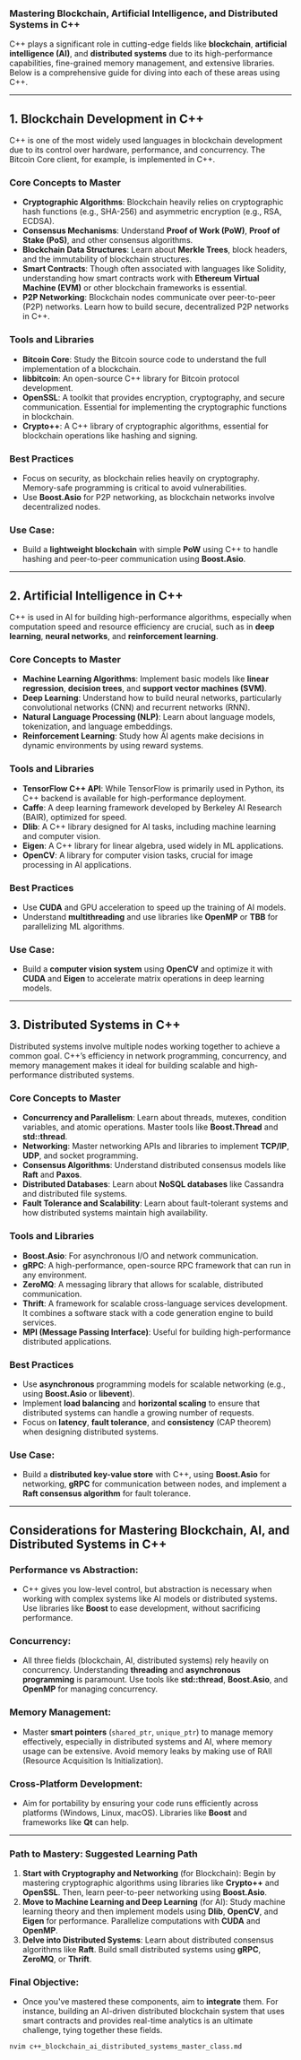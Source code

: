 ### Mastering Blockchain, Artificial Intelligence, and Distributed Systems in C++

C++ plays a significant role in cutting-edge fields like **blockchain**, **artificial intelligence (AI)**, and **distributed systems** due to its high-performance capabilities, fine-grained memory management, and extensive libraries. Below is a comprehensive guide for diving into each of these areas using C++.

---

## **1. Blockchain Development in C++**

C++ is one of the most widely used languages in blockchain development due to its control over hardware, performance, and concurrency. The Bitcoin Core client, for example, is implemented in C++.

### **Core Concepts to Master**
- **Cryptographic Algorithms**: Blockchain heavily relies on cryptographic hash functions (e.g., SHA-256) and asymmetric encryption (e.g., RSA, ECDSA).
- **Consensus Mechanisms**: Understand **Proof of Work (PoW)**, **Proof of Stake (PoS)**, and other consensus algorithms.
- **Blockchain Data Structures**: Learn about **Merkle Trees**, block headers, and the immutability of blockchain structures.
- **Smart Contracts**: Though often associated with languages like Solidity, understanding how smart contracts work with **Ethereum Virtual Machine (EVM)** or other blockchain frameworks is essential.
- **P2P Networking**: Blockchain nodes communicate over peer-to-peer (P2P) networks. Learn how to build secure, decentralized P2P networks in C++.

### **Tools and Libraries**
- **Bitcoin Core**: Study the Bitcoin source code to understand the full implementation of a blockchain.
- **libbitcoin**: An open-source C++ library for Bitcoin protocol development.
- **OpenSSL**: A toolkit that provides encryption, cryptography, and secure communication. Essential for implementing the cryptographic functions in blockchain.
- **Crypto++**: A C++ library of cryptographic algorithms, essential for blockchain operations like hashing and signing.

### **Best Practices**
- Focus on security, as blockchain relies heavily on cryptography. Memory-safe programming is critical to avoid vulnerabilities.
- Use **Boost.Asio** for P2P networking, as blockchain networks involve decentralized nodes.
  
### **Use Case**:
- Build a **lightweight blockchain** with simple **PoW** using C++ to handle hashing and peer-to-peer communication using **Boost.Asio**.

---

## **2. Artificial Intelligence in C++**

C++ is used in AI for building high-performance algorithms, especially when computation speed and resource efficiency are crucial, such as in **deep learning**, **neural networks**, and **reinforcement learning**.

### **Core Concepts to Master**
- **Machine Learning Algorithms**: Implement basic models like **linear regression**, **decision trees**, and **support vector machines (SVM)**.
- **Deep Learning**: Understand how to build neural networks, particularly convolutional networks (CNN) and recurrent networks (RNN).
- **Natural Language Processing (NLP)**: Learn about language models, tokenization, and language embeddings.
- **Reinforcement Learning**: Study how AI agents make decisions in dynamic environments by using reward systems.

### **Tools and Libraries**
- **TensorFlow C++ API**: While TensorFlow is primarily used in Python, its C++ backend is available for high-performance deployment.
- **Caffe**: A deep learning framework developed by Berkeley AI Research (BAIR), optimized for speed.
- **Dlib**: A C++ library designed for AI tasks, including machine learning and computer vision.
- **Eigen**: A C++ library for linear algebra, used widely in ML applications.
- **OpenCV**: A library for computer vision tasks, crucial for image processing in AI applications.
  
### **Best Practices**
- Use **CUDA** and GPU acceleration to speed up the training of AI models.
- Understand **multithreading** and use libraries like **OpenMP** or **TBB** for parallelizing ML algorithms.

### **Use Case**:
- Build a **computer vision system** using **OpenCV** and optimize it with **CUDA** and **Eigen** to accelerate matrix operations in deep learning models.

---

## **3. Distributed Systems in C++**

Distributed systems involve multiple nodes working together to achieve a common goal. C++’s efficiency in network programming, concurrency, and memory management makes it ideal for building scalable and high-performance distributed systems.

### **Core Concepts to Master**
- **Concurrency and Parallelism**: Learn about threads, mutexes, condition variables, and atomic operations. Master tools like **Boost.Thread** and **std::thread**.
- **Networking**: Master networking APIs and libraries to implement **TCP/IP**, **UDP**, and socket programming.
- **Consensus Algorithms**: Understand distributed consensus models like **Raft** and **Paxos**.
- **Distributed Databases**: Learn about **NoSQL databases** like Cassandra and distributed file systems.
- **Fault Tolerance and Scalability**: Learn about fault-tolerant systems and how distributed systems maintain high availability.

### **Tools and Libraries**
- **Boost.Asio**: For asynchronous I/O and network communication.
- **gRPC**: A high-performance, open-source RPC framework that can run in any environment.
- **ZeroMQ**: A messaging library that allows for scalable, distributed communication.
- **Thrift**: A framework for scalable cross-language services development. It combines a software stack with a code generation engine to build services.
- **MPI (Message Passing Interface)**: Useful for building high-performance distributed applications.
  
### **Best Practices**
- Use **asynchronous** programming models for scalable networking (e.g., using **Boost.Asio** or **libevent**).
- Implement **load balancing** and **horizontal scaling** to ensure that distributed systems can handle a growing number of requests.
- Focus on **latency**, **fault tolerance**, and **consistency** (CAP theorem) when designing distributed systems.

### **Use Case**:
- Build a **distributed key-value store** with C++, using **Boost.Asio** for networking, **gRPC** for communication between nodes, and implement a **Raft consensus algorithm** for fault tolerance.

---

## **Considerations for Mastering Blockchain, AI, and Distributed Systems in C++**

### **Performance vs Abstraction**:
- C++ gives you low-level control, but abstraction is necessary when working with complex systems like AI models or distributed systems. Use libraries like **Boost** to ease development, without sacrificing performance.

### **Concurrency**:
- All three fields (blockchain, AI, distributed systems) rely heavily on concurrency. Understanding **threading** and **asynchronous programming** is paramount. Use tools like **std::thread**, **Boost.Asio**, and **OpenMP** for managing concurrency.

### **Memory Management**:
- Master **smart pointers** (`shared_ptr`, `unique_ptr`) to manage memory effectively, especially in distributed systems and AI, where memory usage can be extensive. Avoid memory leaks by making use of RAII (Resource Acquisition Is Initialization).

### **Cross-Platform Development**:
- Aim for portability by ensuring your code runs efficiently across platforms (Windows, Linux, macOS). Libraries like **Boost** and frameworks like **Qt** can help.

---

### **Path to Mastery: Suggested Learning Path**

1. **Start with Cryptography and Networking** (for Blockchain): Begin by mastering cryptographic algorithms using libraries like **Crypto++** and **OpenSSL**. Then, learn peer-to-peer networking using **Boost.Asio**.
2. **Move to Machine Learning and Deep Learning** (for AI): Study machine learning theory and then implement models using **Dlib**, **OpenCV**, and **Eigen** for performance. Parallelize computations with **CUDA** and **OpenMP**.
3. **Delve into Distributed Systems**: Learn about distributed consensus algorithms like **Raft**. Build small distributed systems using **gRPC**, **ZeroMQ**, or **Thrift**.

### **Final Objective**: 
- Once you've mastered these components, aim to **integrate** them. For instance, building an AI-driven distributed blockchain system that uses smart contracts and provides real-time analytics is an ultimate challenge, tying together these fields.

```bash
nvim c++_blockchain_ai_distributed_systems_master_class.md
```

